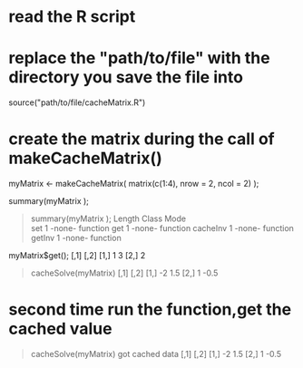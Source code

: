 # read the R script
# replace the "path/to/file" with the directory you save the file into
source("path/to/file/cacheMatrix.R")


# create the matrix during the call of makeCacheMatrix()
myMatrix <- makeCacheMatrix( matrix(c(1:4), nrow = 2, ncol = 2) );

summary(myMatrix );
> summary(myMatrix );
         Length Class  Mode    
set      1      -none- function
get      1      -none- function
cacheInv 1      -none- function
getInv   1      -none- function



 myMatrix$get();
     [,1] [,2]
[1,]    1    3
[2,]    2    


> cacheSolve(myMatrix)
     [,1] [,2]
[1,]   -2  1.5
[2,]    1 -0.5



# second time run the function,get the cached value
> cacheSolve(myMatrix)
got cached data
     [,1] [,2]
[1,]   -2  1.5
[2,]    1 -0.5





